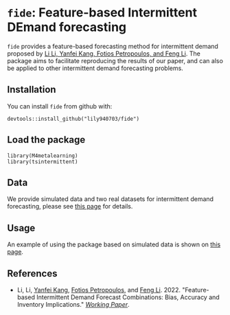 # `fide`: Feature-based Intermittent DEmand forecasting

`fide` provides a feature-based forecasting method for intermittent demand proposed by [Li Li, Yanfei Kang, Fotios Petropoulos, and Feng Li](https://arxiv.org/abs/2204.08283). The package aims to facilitate reproducing the results of our paper, and can also be applied to other intermittent demand forecasting problems. 

## Installation
You can install `fide` from github with:
```
devtools::install_github("lily940703/fide")
```

## Load the package
```
library(M4metalearning)
library(tsintermittent)
```
## Data
We provide simulated data and two real datasets for intermittent demand forecasting, please see [this page](https://github.com/lily940703/fide/blob/main/docs/Statement%20of%20data.md) for details.

## Usage
An example of using the package based on simulated data is shown on [this page](https://github.com/lily940703/FIDE/blob/main/docs/Usage%20example.md).

## References
- Li, Li, [Yanfei Kang](https://yanfei.site), [Fotios Petropoulos](https://researchportal.bath.ac.uk/en/persons/fotios-petropoulos), and [Feng Li](http://feng.li/). 2022. "Feature-based Intermittent Demand Forecast Combinations: Bias, Accuracy and Inventory Implications." [*_Working Paper_*](https://arxiv.org/abs/2204.08283). 
